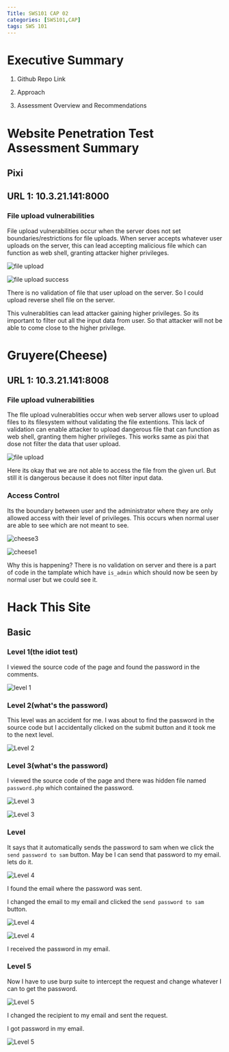 ```yaml
---
Title: SWS101 CAP 02
categories: [SWS101,CAP]
tags: SWS 101
---
```


#  Executive Summary

1. Github Repo Link

2. Approach

3. Assessment Overview and Recommendations


# Website Penetration Test Assessment Summary

## Pixi

## URL 1: 10.3.21.141:8000 

###  File upload vulnerabilities

File upload vulnerabilities occur when the server does not set boundaries/restrictions for file uploads. When server accepts whatever user uploads on the server, this can lead accepting malicious file which can function as web shell, granting attacker higher privileges.

![file upload](../assets/swscap02/fileuploading.png)

![file upload success](../assets/swscap02/fileuploadsuccess.png)

There is no validation of file that user upload on the server. So I could upload reverse shell file on the server. 

This vulnerablities can lead attacker gaining higher privileges. So its important to filter out all the input data from user. So that attacker will not be able to come close to the higher privilege.



# Gruyere(Cheese)

## URL 1: 10.3.21.141:8008

###  File upload vulnerabilities

The flle upload vulnerablities occur when web server allows user to upload files to its filesystem without validating the file extentions. This lack of validation can enable attacker to upload dangerous file that can function as web shell, granting them higher privileges. This works same as pixi that dose not filter the data that user upload.

![file upload](../assets/swscap02/cheese2.png)

Here its okay that we are not able to access the file from the given url. But still it is dangerous because it does not filter input data.


### Access Control

Its the boundary between user and the administrator where they are only allowed access with their level of privileges. This occurs when normal user are able to see which are not meant to see. 

![cheese3](../assets/swscap02/cheese3.png)

![cheese1](../assets/swscap02/cheese1.png)

Why this is happening? There is no validation on server and there is a part of code in the tamplate which have `is_admin` which should now be seen by normal user but we could see it. 

# Hack This Site

## Basic 

### Level 1(the idiot test)

I viewed the source code of the page and found the password in the comments.

![level 1](../assets/swscap02/basic101.png)

### Level 2(what's the password)

This level was an accident for me. I was about to find the password in the source code but I accidentally clicked on the submit button and it took me to the next level.

![Level 2](../assets/swscap02/basic2.png)

### Level 3(what's the password)

I viewed the source code of the page and there was hidden file named `password.php` which contained the password.


![Level 3](../assets/swscap02/basic3.png)

![Level 3](../assets/swscap02/basic301.png)

### Level

It says that it automatically sends the password to sam when we click the `send password to sam` button. May be I can send that password to my email. lets do it.

![Level 4](../assets/swscap02/basic4.png)


I found the email where the password was sent.

I changed the email to my email and clicked the `send password to sam` button.

![Level 4](../assets/swscap02/basic401.png)

![Level 4](../assets/swscap02/basic402.png)


I received the password in my email.

### Level 5

Now I have to use burp suite to intercept the request and change whatever I can to get the password.

![Level 5](../assets/swscap02/basic5.png)

I changed the recipient to my email and sent the request.

I got password in my email.

![Level 5](../assets/swscap02/basic501.png)




